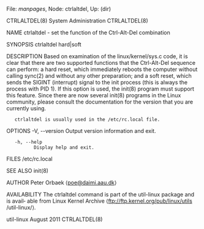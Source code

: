 File: *manpages*,  Node: ctrlaltdel,  Up: (dir)

CTRLALTDEL(8)                System Administration               CTRLALTDEL(8)



NAME
       ctrlaltdel - set the function of the Ctrl-Alt-Del combination

SYNOPSIS
       ctrlaltdel hard|soft

DESCRIPTION
       Based  on  examination of the linux/kernel/sys.c code, it is clear that
       there are two supported functions that the  Ctrl-Alt-Del  sequence  can
       perform:  a  hard reset, which immediately reboots the computer without
       calling sync(2) and without any other preparation; and  a  soft  reset,
       which  sends the SIGINT (interrupt) signal to the init process (this is
       always the process with PID 1).  If this option is  used,  the  init(8)
       program must support this feature.  Since there are now several init(8)
       programs in the Linux community, please consult the  documentation  for
       the version that you are currently using.

       ctrlaltdel is usually used in the /etc/rc.local file.

OPTIONS
       -V, --version
              Output version information and exit.

       -h, --help
              Display help and exit.

FILES
       /etc/rc.local

SEE ALSO
       init(8)

AUTHOR
       Peter Orbaek ⟨poe@daimi.aau.dk⟩

AVAILABILITY
       The  ctrlaltdel command is part of the util-linux package and is avail‐
       able from Linux  Kernel  Archive  ⟨ftp://ftp.kernel.org/pub/linux/utils
       /util-linux/⟩.



util-linux                        August 2011                    CTRLALTDEL(8)
